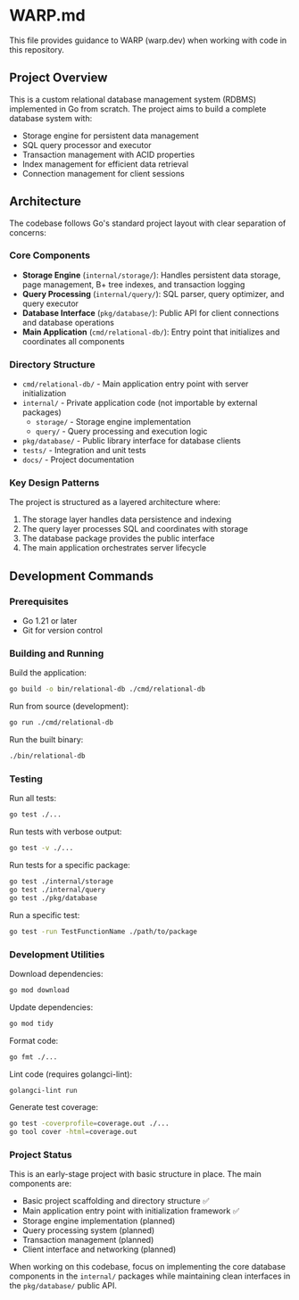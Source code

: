 # WARP.md

This file provides guidance to WARP (warp.dev) when working with code in this repository.

## Project Overview

This is a custom relational database management system (RDBMS) implemented in Go from scratch. The project aims to build a complete database system with:

- Storage engine for persistent data management
- SQL query processor and executor  
- Transaction management with ACID properties
- Index management for efficient data retrieval
- Connection management for client sessions

## Architecture

The codebase follows Go's standard project layout with clear separation of concerns:

### Core Components

- **Storage Engine** (`internal/storage/`): Handles persistent data storage, page management, B+ tree indexes, and transaction logging
- **Query Processing** (`internal/query/`): SQL parser, query optimizer, and query executor
- **Database Interface** (`pkg/database/`): Public API for client connections and database operations
- **Main Application** (`cmd/relational-db/`): Entry point that initializes and coordinates all components

### Directory Structure

- `cmd/relational-db/` - Main application entry point with server initialization
- `internal/` - Private application code (not importable by external packages)
  - `storage/` - Storage engine implementation
  - `query/` - Query processing and execution logic
- `pkg/database/` - Public library interface for database clients
- `tests/` - Integration and unit tests
- `docs/` - Project documentation

### Key Design Patterns

The project is structured as a layered architecture where:
1. The storage layer handles data persistence and indexing
2. The query layer processes SQL and coordinates with storage
3. The database package provides the public interface
4. The main application orchestrates server lifecycle

## Development Commands

### Prerequisites
- Go 1.21 or later
- Git for version control

### Building and Running

Build the application:
```bash
go build -o bin/relational-db ./cmd/relational-db
```

Run from source (development):
```bash
go run ./cmd/relational-db
```

Run the built binary:
```bash
./bin/relational-db
```

### Testing

Run all tests:
```bash
go test ./...
```

Run tests with verbose output:
```bash
go test -v ./...
```

Run tests for a specific package:
```bash
go test ./internal/storage
go test ./internal/query
go test ./pkg/database
```

Run a specific test:
```bash
go test -run TestFunctionName ./path/to/package
```

### Development Utilities

Download dependencies:
```bash
go mod download
```

Update dependencies:
```bash
go mod tidy
```

Format code:
```bash
go fmt ./...
```

Lint code (requires golangci-lint):
```bash
golangci-lint run
```

Generate test coverage:
```bash
go test -coverprofile=coverage.out ./...
go tool cover -html=coverage.out
```

### Project Status

This is an early-stage project with basic structure in place. The main components are:
- Basic project scaffolding and directory structure ✅
- Main application entry point with initialization framework ✅
- Storage engine implementation (planned)
- Query processing system (planned)
- Transaction management (planned)
- Client interface and networking (planned)

When working on this codebase, focus on implementing the core database components in the `internal/` packages while maintaining clean interfaces in the `pkg/database/` public API.